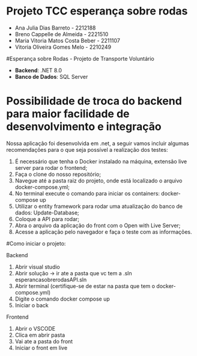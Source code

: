 ﻿# Projeto TCC esperança sobre rodas

- Ana Julia Dias Barreto - 2212188
- Breno Cappelle de Almeida - 2221510
- Maria Vitoria Matos Costa Beber - 2211107
- Vitoria Oliveira Gomes Melo - 2210249

#Esperança sobre Rodas - Projeto de Transporte Voluntário

- **Backend**: .NET 8.0
- **Banco de Dados**: SQL Server

# Possibilidade de troca do backend para maior facilidade de desenvolvimento e integração

Nossa aplicação foi desenvolvida em .net, a seguir vamos incluir algumas recomendações para o que
seja possível a realização dos testes:
1. É necessário que tenha o Docker instalado na máquina, extensão live server para rodar o frontend;
2. Faça o clone do nosso repositório;
3. Navegue até a pasta raiz do projeto, onde está localizado o arquivo docker-compose.yml;
4. No terminal execute o comando para iniciar os containers: docker-compose up
5. Utilizar o entity framework para rodar uma atualização do banco de dados: Update-Database;
6. Coloque a API para rodar;
7. Abra o arquivo da aplicação do front com o Open with Live Server;
8. Acesse a aplicação pelo navegador e faça o teste com as informações. 

#Como iniciar o projeto:

Backend
1. Abrir visual studio 
2. Abrir solução -> ir ate a pasta que vc tem a .sln 
esperancasobrerodasAPI.sln
3. Abrir terminal (certifique-se de estar na pasta que tem o docker-compose.yml)
4. Digite o comando docker compose up
5. Iniciar o back

Frontend
1. Abrir o  VSCODE
2. Clica em abrir pasta
3. Vai ate a pasta do front 
4. Iniciar o front em live
